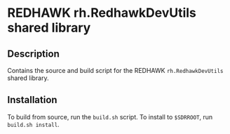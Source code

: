 # REDHAWK rh.RedhawkDevUtils shared library
 
## Description

Contains the source and build script for the REDHAWK
`rh.RedhawkDevUtils` shared library.

## Installation

To build from source, run the `build.sh` script.
To install to `$SDRROOT`, run `build.sh install`.
 